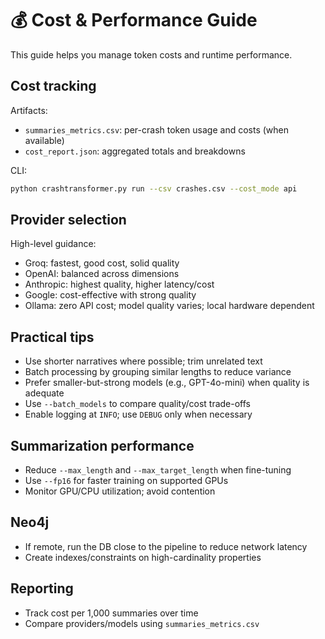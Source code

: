 # 💰 Cost & Performance Guide

This guide helps you manage token costs and runtime performance.

## Cost tracking

Artifacts:

- `summaries_metrics.csv`: per-crash token usage and costs (when available)
- `cost_report.json`: aggregated totals and breakdowns

CLI:

```bash
python crashtransformer.py run --csv crashes.csv --cost_mode api
```

## Provider selection

High-level guidance:

- Groq: fastest, good cost, solid quality
- OpenAI: balanced across dimensions
- Anthropic: highest quality, higher latency/cost
- Google: cost-effective with strong quality
- Ollama: zero API cost; model quality varies; local hardware dependent

## Practical tips

- Use shorter narratives where possible; trim unrelated text
- Batch processing by grouping similar lengths to reduce variance
- Prefer smaller-but-strong models (e.g., GPT-4o-mini) when quality is adequate
- Use `--batch_models` to compare quality/cost trade-offs
- Enable logging at `INFO`; use `DEBUG` only when necessary

## Summarization performance

- Reduce `--max_length` and `--max_target_length` when fine-tuning
- Use `--fp16` for faster training on supported GPUs
- Monitor GPU/CPU utilization; avoid contention

## Neo4j

- If remote, run the DB close to the pipeline to reduce network latency
- Create indexes/constraints on high-cardinality properties

## Reporting

- Track cost per 1,000 summaries over time
- Compare providers/models using `summaries_metrics.csv`
